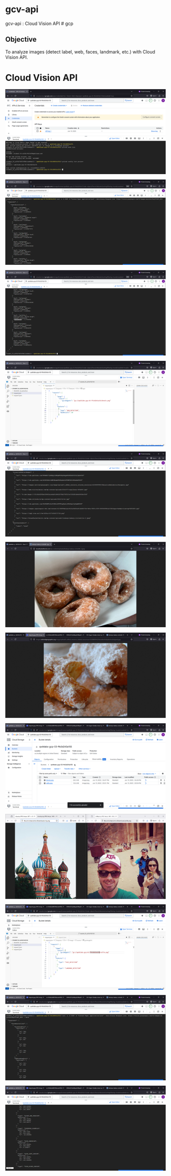 # gcv-api
gcv-api : Cloud Vision API # gcp

## Objective
To analyze images (detect label, web, faces, landmark, etc.) with Cloud Vision API.

# Cloud Vision API

![gcv-api001.png](./media/gcv-api001.png)

![gcv-api002.png](./media/gcv-api002.png)

![gcv-api003.png](./media/gcv-api003.png)

![gcv-api004.png](./media/gcv-api004.png)

![gcv-api005.png](./media/gcv-api005.png)

![gcv-api006.png](./media/gcv-api006.png)

![gcv-api007.png](./media/gcv-api007.png)

![gcv-api008.png](./media/gcv-api008.png)

![gcv-api009.png](./media/gcv-api009.png)

![gcv-api010.png](./media/gcv-api010.png)

![gcv-api011.png](./media/gcv-api011.png)

![gcv-api012.png](./media/gcv-api012.png)

